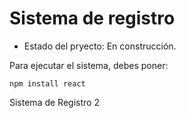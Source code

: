 <h1> Sistema de registro</h1>

- Estado del pryecto: En construcción.
  
Para ejecutar el sistema, debes poner:

```npm install react```

Sistema de Registro 2
